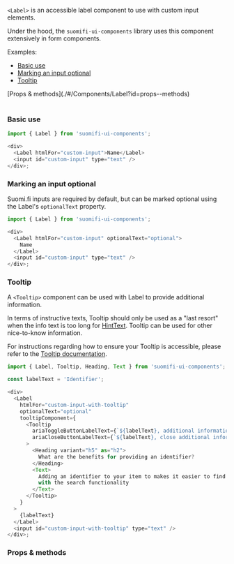 `<Label>` is an accessible label component to use with custom input elements.

Under the hood, the `suomifi-ui-components` library uses this component extensively in form components.

Examples:

- [Basic use](./#/Components/Label?id=basic-use)
- [Marking an input optional](./#/Components/Label?id=marking-an-input-optional)
- [Tooltip](./#/Components/Label?id=tooltip)

<div style="margin-bottom: 40px">
  [Props & methods](./#/Components/Label?id=props--methods)
</div>

### Basic use

```js
import { Label } from 'suomifi-ui-components';

<div>
  <Label htmlFor="custom-input">Name</Label>
  <input id="custom-input" type="text" />
</div>;
```

### Marking an input optional

Suomi.fi inputs are required by default, but can be marked optional using the Label's `optionalText` property.

```js
import { Label } from 'suomifi-ui-components';

<div>
  <Label htmlFor="custom-input" optionalText="optional">
    Name
  </Label>
  <input id="custom-input" type="text" />
</div>;
```

### Tooltip

A `<Tooltip>` component can be used with Label to provide additional information.

In terms of instructive texts, Tooltip should only be used as a "last resort" when the info text is too long for [HintText](./#/Components/HintText). Tooltip can be used for other nice-to-know information.

For instructions regarding how to ensure your Tooltip is accessible, please refer to the [Tooltip documentation](./#/Components/Tooltip).

```js
import { Label, Tooltip, Heading, Text } from 'suomifi-ui-components';

const labelText = 'Identifier';

<div>
  <Label
    htmlFor="custom-input-with-tooltip"
    optionalText="optional"
    tooltipComponent={
      <Tooltip
        ariaToggleButtonLabelText={`${labelText}, additional information`}
        ariaCloseButtonLabelText={`${labelText}, close additional information`}
      >
        <Heading variant="h5" as="h2">
          What are the benefits for providing an identifier?
        </Heading>
        <Text>
          Adding an identifier to your item to makes it easier to find
          with the search functionality
        </Text>
      </Tooltip>
    }
  >
    {labelText}
  </Label>
  <input id="custom-input-with-tooltip" type="text" />
</div>;
```

### Props & methods
